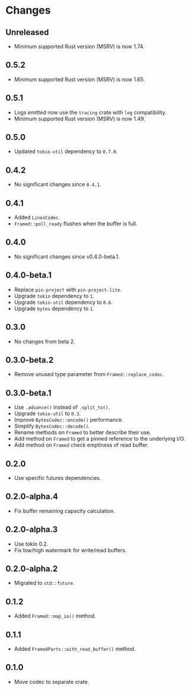 # Changes

## Unreleased

- Minimum supported Rust version (MSRV) is now 1.74.

## 0.5.2

- Minimum supported Rust version (MSRV) is now 1.65.

## 0.5.1

- Logs emitted now use the `tracing` crate with `log` compatibility.
- Minimum supported Rust version (MSRV) is now 1.49.

## 0.5.0

- Updated `tokio-util` dependency to `0.7.0`.

## 0.4.2

- No significant changes since `0.4.1`.

## 0.4.1

- Added `LinesCodec`.
- `Framed::poll_ready` flushes when the buffer is full.

## 0.4.0

- No significant changes since v0.4.0-beta.1.

## 0.4.0-beta.1

- Replace `pin-project` with `pin-project-lite`.
- Upgrade `tokio` dependency to `1`.
- Upgrade `tokio-util` dependency to `0.6`.
- Upgrade `bytes` dependency to `1`.

## 0.3.0

- No changes from beta 2.

## 0.3.0-beta.2

- Remove unused type parameter from `Framed::replace_codec`.

## 0.3.0-beta.1

- Use `.advance()` instead of `.split_to()`.
- Upgrade `tokio-util` to `0.3`.
- Improve `BytesCodec::encode()` performance.
- Simplify `BytesCodec::decode()`.
- Rename methods on `Framed` to better describe their use.
- Add method on `Framed` to get a pinned reference to the underlying I/O.
- Add method on `Framed` check emptiness of read buffer.

## 0.2.0

- Use specific futures dependencies.

## 0.2.0-alpha.4

- Fix buffer remaining capacity calculation.

## 0.2.0-alpha.3

- Use tokio 0.2.
- Fix low/high watermark for write/read buffers.

## 0.2.0-alpha.2

- Migrated to `std::future`.

## 0.1.2

- Added `Framed::map_io()` method.

## 0.1.1

- Added `FramedParts::with_read_buffer()` method.

## 0.1.0

- Move codec to separate crate.
